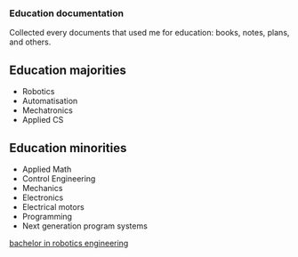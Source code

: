### Education documentation

Collected every documents that used me for education: books, notes, plans, and others.

## Education majorities

 - Robotics
 - Automatisation
 - Mechatronics
 - Applied CS

## Education minorities

 - Applied Math
 - Control Engineering
 - Mechanics
 - Electronics
 - Electrical motors
 - Programming
 - Next generation program systems

[bachelor in robotics engineering](bs_robotics/README.md)